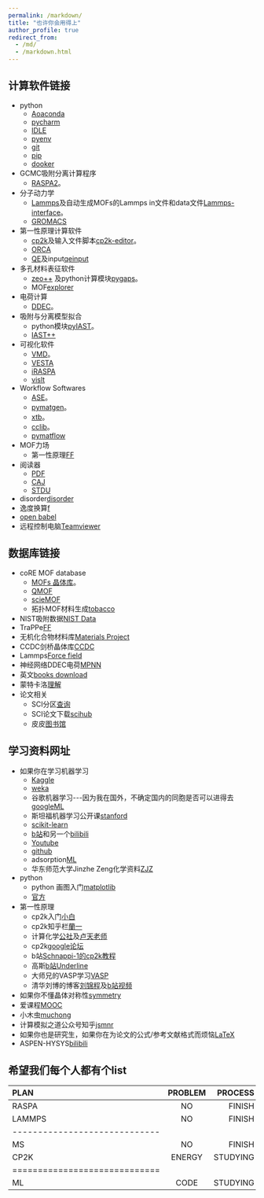 ```yaml
---
permalink: /markdown/
title: "也许你会用得上"
author_profile: true
redirect_from: 
  - /md/
  - /markdown.html
---
```


## 计算软件链接          

* python
  * [Aoaconda](https://www.anaconda.com/ "python")                         
  * [pycharm](https://www.jetbrains.com/pycharm/ "python") 
  * [IDLE](https://www.python.org/ "python")   
  * [pyenv](https://github.com/pyenv/pyenv "pyenv")                                      
  * [git](https://git-scm.com/ "git")                        
  * [pip](https://pypi.org/project/pip/ "pip")
  * [dooker](https://www.docker.com/ "dooker")                            
* GCMC吸附分离计算程序
  * [RASPA2](https://github.com/iRASPA/RASPA2 "Make by David")。             
* 分子动力学
  * [Lammps](https://lammps.sandia.gov/ "Lammps")及自动生成MOFs的Lammps in文件和data文件[Lammps-interface](https://github.com/peteboyd/lammps_interface/ "Lammps-interface")。     
  * [GROMACS](http://www.gromacs.org/ "md")
* 第一性原理计算软件
  * [cp2k](https://www.cp2k.org/ "cp2k")及输入文件脚本[cp2k-editor](https://github.com/avishart/CP2K_Editor/ "cp2k-editor")。          
  * [ORCA](https://orcaforum.kofo.mpg.de/app.php/portal "ORCA")      
  * [QE](https://www.quantum-espresso.org/ "QE")及input[qeinput](https://www.materialscloud.org/work/tools/qeinputgenerator "qi")            
* 多孔材料表征软件
  * [zeo++](http://www.zeoplusplus.org/ "zeo++") 及python计算模块[pygaps](https://pygaps.readthedocs.io/en/master/ "pygaps")。   
  * MOF[explorer](http://mausdin.github.io/MOFsite/mofPage.html "MP")                               
* 电荷计算
  * [DDEC](https://sourceforge.net/projects/ddec/ "DDEC")。              
* 吸附与分离模型拟合
  * python模块[pyIAST](https://github.com/CorySimon/pyIAST/ "pyIAST")。            
  * [IAST++](https://sangwon91.github.io/IASTpp/ "iast")      
* 可视化软件
  * [VMD](https://www.ks.uiuc.edu/Research/vmd/ "VMD")。      
  * [VESTA](https://jp-minerals.org/vesta/en/ "VESTA")  
  * [iRASPA](https://iraspa.org/ "iRASPA")                  
  * [vislt](https://wci.llnl.gov/simulation/computer-codes/visit/executables "vislt")                  
* Workflow Softwares     
  * [ASE](https://wiki.fysik.dtu.dk/ase/index.html "ase")。                  
  * [pymatgen](https://pymatgen.org/ "pymatgen")。                  
  * [xtb](https://xtb-docs.readthedocs.io/en/latest/contents.html "xtb")。                  
  * [cclib](https://cclib.github.io/ "cclib")。  
  * [pymatflow](https://pymatflow.readthedocs.io/en/latest/index.html "pymatflow")
* MOF力场
  * 第一性原理[FF](https://github.com/molmod/QuickFF "MOFFF") 
* 阅读器              
  * [PDF](https://www.zhengbanxianmian.com/iStylePDF.html "pdf")                            
  * [CAJ](https://cajviewer.cnki.net/ "CAJ")                      
  * [STDU](https://stdu-viewer.en.softonic.com/ "STDU")                     
* disorder[disorder](https://github.com/jichunlian/disorder "disorder")       
* 逸度换算[f](https://github.com/sxm13/ZGBshenxiaomoCV.github.io/tree/main/files/fugacity "f")                         
* [open babel](https://github.com/openbabel/openbabel/releases/tag/openbabel-2-4-0 "Open Babel")      
* 远程控制电脑[Teamviewer](https://www.teamviewer.cn/cn/ "teamviewer")                         

## 数据库链接          

* coRE MOF database
  * [MOFs 晶体库](https://zenodo.org/record/3677685#.X8uDkrniuUl "2019coRE MOF")。                          
  * [QMOF](https://github.com/arosen93/QMOF "QMOF")
  * [scieMOF](https://globalscience.berkeley.edu/database "MOF")                   
  * 拓扑MOF材料生成[tobacco](https://github.com/tobacco-mofs/tobacco_3.0 "MAKEMOF")       
* NIST吸附数据[NIST Data](https://adsorption.nist.gov/index.php#home "Adsorption data")            
* TraPPe[FF](http://trappe.oit.umn.edu/ "TRAPPE FF")                                                    
* 无机化合物材料库[Materials Project](https://materialsproject.org/ "Materials project")                   
* CCDC剑桥晶体库[CCDC](https://www.ccdc.cam.ac.uk/ "CCDC")   
* Lammps[Force field](https://openkim.org/ "KimFF")                                            
* 神经网络DDEC电荷[MPNN](https://github.com/SimonEnsemble/mpn_charges "MPNN")  
* 英文[books download](https://z-lib.org/ "book")  
* 蒙特卡洛[理解](https://www.eng.buffalo.edu/~kofke/ce530/Lectures/Lecture22/sld002.htm "mcmd")                                         
* 论文相关      
  * SCI分区[查询](http://www.letpub.com.cn/index.php?page=journalapp&view=search "SCI")     
  * SCI论文下载[scihub](https://tool.yovisun.com/scihub/ "scihub")   
  * 皮皮[图书馆](http://www.xttsg.com/ "pipi")   
  
## 学习资料网址          
       
* 如果你在学习机器学习
  * [Kaggle](https://www.kaggle.com/ "ML")
  * [weka](https://waikato.github.io/weka-wiki/ "weka")                       
  * 谷歌机器学习---因为我在国外，不确定国内的同胞是否可以进得去[googleML](https://developers.google.com/machine-learning/crash-course "googleML")       
  * 斯坦福机器学习公开课[stanford](https://www.coursera.org/learn/machine-learning? "ML")             
  * [scikit-learn](https://scikit-learn.org/stable/index.html "DL")          
  * [b站](https://space.bilibili.com/97678687/channel/detail?cid=22486 "ML")和另一个[bilibili](https://space.bilibili.com/273674001/ "ML")    
  * [Youtube](http://speech.ee.ntu.edu.tw/~tlkagk/courses_ML20.html "ML")                          
  * [github](https://github.com/nndl "ML")
  * adsorption[ML](https://ann20-aiche.ipostersessions.com/default.aspx?s=77-31-78-3F-38-F6-7E-22-83-07-0E-35-DF-70-41-E6 "ML")
  * 华东师范大学Jinzhe Zeng化学资料[ZJZ](https://njzjz.win/2019/03/04/ecnuchemistry/menu/ "ZJZ")                                                  
* python             
  * python 画图入门[matplotlib](https://blog.csdn.net/Datawhale/article/details/109302260 "FIGTURE")                             
  * [官方](https://github.com/matplotlib/cheatsheets "pf")            
* 第一性原理                
  * cp2k入门[小白](https://www.cnblogs.com/Shine-JK/p/10988556.html "xiaobai")       
  * cp2k知乎栏[蘭一](https://www.zhihu.com/people/lan-yi-27/posts?page=1 "cp2k")                  
  * 计算化学[公社](http://bbs.keinsci.com/forum.php "keyin")及[卢天老师](http://www.keinsci.com/members/Tian_Lu.shtml "lutian")          
  * cp2k[google论坛](https://groups.google.com/g/cp2k "cp2k")           
  * b站[Schnappi-1的cp2k教程](https://space.bilibili.com/547603845/ "cp2k")    
  * 高斯[b站Underline](https://space.bilibili.com/392348884/ "gassiuan")                  
  * 大师兄的VASP学习[VASP](https://www.bigbrosci.com/ "dashixion")       
  * 清华刘博的博客[刘锦程](http://blog.wangruixing.cn/ "LJC")及[b站视频](https://space.bilibili.com/45550176/ "bilibili")                 
* 如果你不懂晶体对称性[symmetry](http://xrayweb.chem.ou.edu/notes/symmetry.html#crystal "symmetry")       
* 爱课程[MOOC](https://www.icourse163.org/university/icourse/#/c "MOOC")      
* 小木虫[muchong](http://muchong.com/ "MUCHONG")             
* 计算模拟之道公众号知乎[jsmnr](https://www.zhihu.com/people/jsmnzd/posts "jsmnr")             
* 如果你也是研究生，如果你在为论文的公式/参考文献格式而烦恼[LaTeX](https://www.tablesgenerator.com/latex_tables "LaTex")                        
* ASPEN-HYSYS[bilibili](https://space.bilibili.com/232674132/ "bilibili")        
  
## 希望我们每个人都有个list             


| PLAN    | PROBLEM | PROCESS |
|:--------|:-------:|--------:|
| RASPA   | NO      | FINISH  |
| LAMMPS  | NO      | FINISH  |
|-----------------------------|
| MS      | NO      | FINISH  |
| CP2K    | ENERGY  |STUDYING |
|=============================|
| ML      | CODE    |STUDYING |


